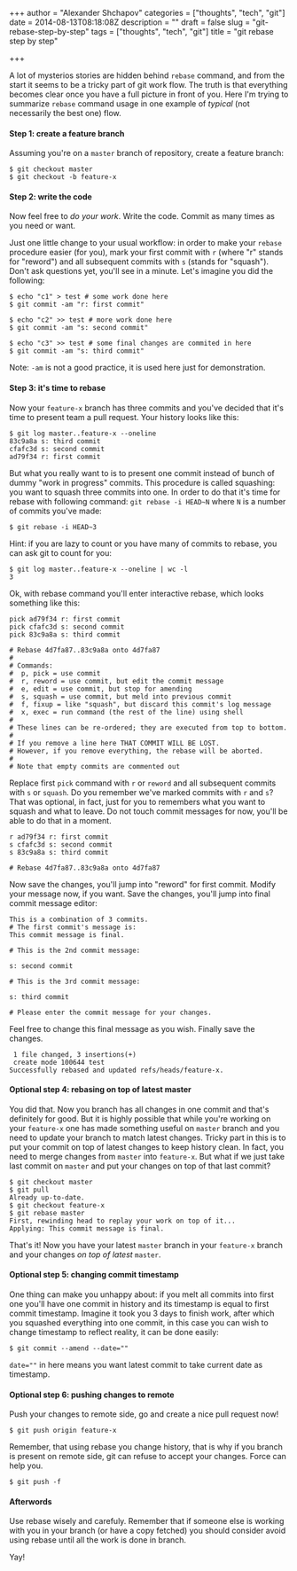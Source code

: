 +++
author = "Alexander Shchapov"
categories = ["thoughts", "tech", "git"]
date = 2014-08-13T08:18:08Z
description = ""
draft = false
slug = "git-rebase-step-by-step"
tags = ["thoughts", "tech", "git"]
title = "git rebase step by step"

+++

A lot of mysterios stories are hidden behind `rebase` command, and from the start it seems to be a tricky part of git work flow. The truth is that everything becomes clear once you have a full picture in front of you. Here I'm trying to summarize `rebase` command usage in one example of _typical_ (not necessarily the best one) flow.

#### Step 1: create a feature branch
Assuming you're on a `master` branch of repository, create a feature branch:

    $ git checkout master
    $ git checkout -b feature-x

#### Step 2: write the code
Now feel free to _do your work_. Write the code. Commit as many times as you need or want. 

Just one little change to your usual workflow: in order to make your `rebase` procedure easier (for you), mark your first commit with `r` (where "r" stands for "reword") and all subsequent commits with `s` (stands for "squash"). Don't ask questions yet, you'll see in a minute. Let's imagine you did the following:

    $ echo "c1" > test # some work done here
    $ git commit -am "r: first commit"
    
    $ echo "c2" >> test # more work done here
    $ git commit -am "s: second commit"
    
    $ echo "c3" >> test # some final changes are commited in here
    $ git commit -am "s: third commit"

Note: `-am` is not a good practice, it is used here just for demonstration. 

#### Step 3: it's time to rebase
Now your `feature-x` branch has three commits and you've decided that it's time to present team a pull request. Your history looks like this:

    $ git log master..feature-x --oneline
    83c9a8a s: third commit
    cfafc3d s: second commit
    ad79f34 r: first commit
    
But what you really want to is to present one commit instead of bunch of dummy "work in progress" commits. This procedure is called squashing: you want to squash three commits into one. In order to do that it's time for rebase with following command: `git rebase -i HEAD~N` where `N` is a number of commits you've made:
 
    $ git rebase -i HEAD~3

Hint: if you are lazy to count or you have many of commits to rebase, you can ask git to count for you:

    $ git log master..feature-x --oneline | wc -l
    3  

Ok, with rebase command you'll enter interactive rebase, which looks something like this:
 
    pick ad79f34 r: first commit
    pick cfafc3d s: second commit
    pick 83c9a8a s: third commit
    
    # Rebase 4d7fa87..83c9a8a onto 4d7fa87
    #
    # Commands:
    #  p, pick = use commit
    #  r, reword = use commit, but edit the commit message
    #  e, edit = use commit, but stop for amending
    #  s, squash = use commit, but meld into previous commit
    #  f, fixup = like "squash", but discard this commit's log message
    #  x, exec = run command (the rest of the line) using shell
    #
    # These lines can be re-ordered; they are executed from top to bottom.
    #
    # If you remove a line here THAT COMMIT WILL BE LOST.
    # However, if you remove everything, the rebase will be aborted.
    #
    # Note that empty commits are commented out
    
Replace first `pick` command with `r` or `reword` and all subsequent commits with `s` or `squash`. Do you remember we've marked commits with `r` and `s`? That was optional, in fact, just for you to remembers what you want to squash and what to leave. Do not touch commit messages for now, you'll be able to do that in a moment. 

    r ad79f34 r: first commit
    s cfafc3d s: second commit
    s 83c9a8a s: third commit
    
    # Rebase 4d7fa87..83c9a8a onto 4d7fa87
    
Now save the changes, you'll jump into "reword" for first commit. Modify your message now, if you want. Save the changes, you'll jump into final commit message editor:

    This is a combination of 3 commits.
    # The first commit's message is:
    This commit message is final.
    
    # This is the 2nd commit message:
    
    s: second commit
    
    # This is the 3rd commit message:
    
    s: third commit
    
    # Please enter the commit message for your changes.
   
Feel free to change this final message as you wish. Finally save the changes.

     1 file changed, 3 insertions(+)
     create mode 100644 test
    Successfully rebased and updated refs/heads/feature-x.
    
#### Optional step 4: rebasing on top of latest master
You did that. Now you branch has all changes in one commit and that's definitely for good. But it is highly possible that while you're working on your `feature-x` one has made something useful on `master` branch and you need to update your branch to match latest changes. Tricky part in this is to put your commit on top of latest changes to keep history clean. In fact, you need to merge changes from `master` into `feature-x`. But what if we just take last commit on `master` and put your changes on top of that last commit?

    $ git checkout master
    $ git pull
    Already up-to-date.
    $ git checkout feature-x
    $ git rebase master
    First, rewinding head to replay your work on top of it...
    Applying: This commit message is final.
    
That's it! Now you have your latest `master` branch in your `feature-x` branch and your changes _on top of latest_ `master`.

#### Optional step 5: changing commit timestamp
One thing can make you unhappy about: if you melt all commits into first one you'll have one commit in history and its timestamp is equal to first commit timestamp. Imagine it took you 3 days to finish work, after which you squashed everything into one commit, in this case you can wish to change timestamp to reflect reality, it can be done easily:

    $ git commit --amend --date=""
   
`date=""` in here means you want latest commit to take current date as timestamp.

#### Optional step 6: pushing changes to remote
Push your changes to remote side, go and create a nice pull request now!

    $ git push origin feature-x
    
Remember, that using rebase you change history, that is why if you branch is present on remote side, git can refuse to accept your changes. Force can help you.

    $ git push -f
    
#### Afterwords
Use rebase wisely and carefuly. Remember that if someone else is working with you in your branch (or have a copy fetched) you should consider avoid using rebase until all the work is done in branch.

Yay!